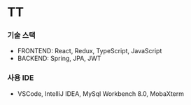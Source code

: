 # TT
### 기술 스택 
- FRONTEND: React, Redux, TypeScript, JavaScript
- BACKEND: Spring, JPA, JWT
### 사용 IDE
- VSCode, IntelliJ IDEA, MySql Workbench 8.0, MobaXterm
